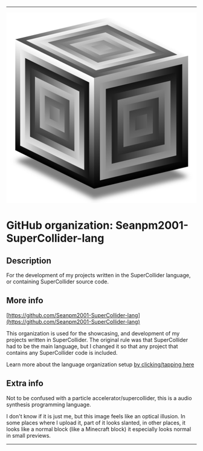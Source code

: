 
***

![1024px-SuperCollider_logo.svg.png failed to load. The file may be missing or corrupt. Check the file path for errors first.](/AdditionalInfo/2/Seanpm2001-SuperCollider-lang/1024px-SuperCollider_logo.svg.png)

# GitHub organization: Seanpm2001-SuperCollider-lang

## Description

For the development of my projects written in the SuperCollider language, or containing SuperCollider source code.

## More info

[https://github.com/Seanpm2001-SuperCollider-lang](https://github.com/Seanpm2001-SuperCollider-lang)

This organization is used for the showcasing, and development of my projects written in SuperCollider. The original rule was that SuperCollider had to be the main language, but I changed it so that any project that contains any SuperCollider code is included.

Learn more about the language organization setup [by clicking/tapping here](/AdditionalInfo/LanguageOrgs/README.md)

## Extra info

Not to be confused with a particle accelerator/supercollider, this is a audio synthesis programming language.

I don't know if it is just me, but this image feels like an optical illusion. In some places where I upload it, part of it looks slanted, in other places, it looks like a normal block (like a Minecraft block) it especially looks normal in small previews.

***
